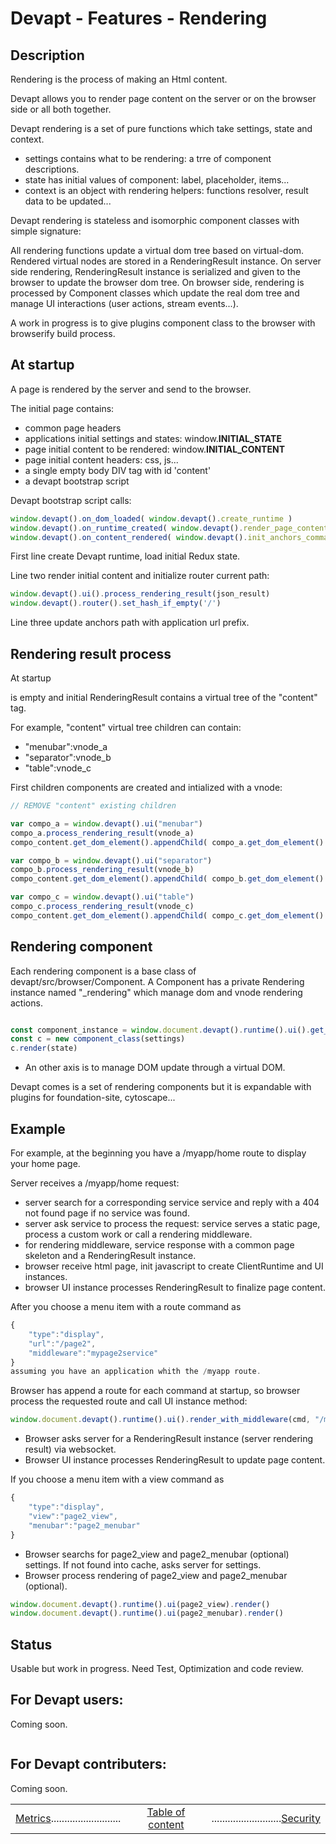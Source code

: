# Devapt - Features - Rendering

## Description
Rendering is the process of making an Html content.

Devapt allows you to render page content on the server or on the browser side or all both together.

Devapt rendering is a set of pure functions which take settings, state and context.
* settings contains what to be rendering: a trre of component descriptions.
* state has initial values of component: label, placeholder, items...
* context is an object with rendering helpers: functions resolver, result data to be updated...

Devapt rendering is stateless and isomorphic component classes with simple signature:

All rendering functions update a virtual dom tree based on virtual-dom.
Rendered virtual nodes are stored in a RenderingResult instance.
On server side rendering, RenderingResult instance is serialized and given to the browser to update the browser dom tree.
On browser side, rendering is processed by Component classes which update the real dom tree and manage UI interactions (user actions, stream events...).

A work in progress is to give plugins component class to the browser with browserify build process.



## At startup
A page is rendered by the server and send to the browser.

The initial page contains:
* common page headers
* applications initial settings and states: window.__INITIAL_STATE__
* page initial content to be rendered: window.__INITIAL_CONTENT__
* page initial content headers: css, js...
* a single empty body DIV tag with id 'content'
* a devapt bootstrap script

Devapt bootstrap script calls:
```javascript
window.devapt().on_dom_loaded( window.devapt().create_runtime )
window.devapt().on_runtime_created( window.devapt().render_page_content )
window.devapt().on_content_rendered( window.devapt().init_anchors_commands )
```

First line create Devapt runtime, load initial Redux state.

Line two render initial content and initialize router current path:
```javascript
window.devapt().ui().process_rendering_result(json_result)
window.devapt().router().set_hash_if_empty('/')
```

Line three update anchors path with application url prefix.



## Rendering result process
At startup <DIV id="content"> is empty and initial RenderingResult contains a virtual tree of the "content" tag.

For example, "content" virtual tree children can contain:
* "menubar":vnode_a
* "separator":vnode_b
* "table":vnode_c

First children components are created and intialized with a vnode:
```javascript
// REMOVE "content" existing children

var compo_a = window.devapt().ui("menubar")
compo_a.process_rendering_result(vnode_a)
compo_content.get_dom_element().appendChild( compo_a.get_dom_element() )

var compo_b = window.devapt().ui("separator")
compo_b.process_rendering_result(vnode_b)
compo_content.get_dom_element().appendChild( compo_b.get_dom_element() )

var compo_c = window.devapt().ui("table")
compo_c.process_rendering_result(vnode_c)
compo_content.get_dom_element().appendChild( compo_c.get_dom_element() )

```



## Rendering component
Each rendering component is a base class of devapt/src/browser/Component.
A Component has a private Rendering instance named "_rendering" which manage dom and vnode rendering actions.



```javascript

const component_instance = window.document.devapt().runtime().ui().get_component_class(class_name)
const c = new component_class(settings)
c.render(state)
```
* An other axis is to manage DOM update through a virtual DOM.

Devapt comes is a set of rendering components but it is expandable with plugins for foundation-site, cytoscape...




## Example
For example, at the beginning you have a /myapp/home route to display your home page.

Server receives a /myapp/home request:
* server search for a corresponding service service and reply with a 404 not found page if no service was found.
* server ask service to process the request: service serves a static page, process a custom work or call a rendering middleware.
* for rendering middleware, service response with a common page skeleton and a RenderingResult instance.
* browser receive html page, init javascript to create ClientRuntime and UI instances.
* browser UI instance processes RenderingResult to finalize page content.

After you choose a menu item with a route command as
```javascript
{
	"type":"display",
	"url":"/page2",
	"middleware":"mypage2service"
}
assuming you have an application whith the /myapp route.
```
Browser has append a route for each command at startup, so browser process the requested route and call UI instance method:
```javascript
window.document.devapt().runtime().ui().render_with_middleware(cmd, "/myapp/page2", "mypage2service")
```
* Browser asks server for a RenderingResult instance (server rendering result) via websocket.
* Browser UI instance processes RenderingResult to update page content.


If you choose a menu item with a view command as
```javascript
{
	"type":"display",
	"view":"page2_view",
	"menubar":"page2_menubar"
}
```
* Browser searchs for page2_view and page2_menubar (optional) settings. If not found into cache, asks server for settings.
* Browser process rendering of page2_view and page2_menubar (optional).
```javascript
window.document.devapt().runtime().ui(page2_view).render()
window.document.devapt().runtime().ui(page2_menubar).render()
```




## Status

Usable but work in progress.
Need Test, Optimization and code review.




## For Devapt users:
Coming soon.
```javascript
```



## For Devapt contributers:
Coming soon.





|    |     |    |
|:---|:---:|---:|
|[Metrics](https://github.com/lucbories/Devapt/tree/master/docs/features/METRICS.md)..........................|[Table of content](https://github.com/lucbories/Devapt/tree/master/docs/TOC.md)|..........................[Security](https://github.com/lucbories/Devapt/tree/master/docs/features/SECURITY.md)|
